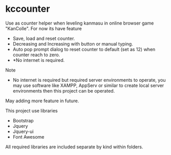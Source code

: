 # kccounter
Use as counter helper when leveling kanmasu in online browser game "KanColle". For now its have feature 

* Save, load and reset counter.
* Decreasing and Increasing with button or manual typing.
* Auto pop prompt dialog to reset counter to default (set as 12) when counter reach to zero.
* *No internet is required.

Note
* No internet is required but required server environments to operate, you may use software like XAMPP, AppServ or similar to create local server environments then this project can be operated.

May adding more feature in future.

This project use libraries 
* Bootstrap
* Jquery
* Jquery-ui
* Font Awesome

All required libraries are included separate by kind within folders.
